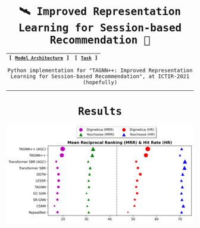 
<div align="center">

<samp>
     
# 🛰️ Improved Representation Learning for Session-based Recommendation 📡

    

| **[ [```Model Architecture```](<assets/TAGNN++.png>) ]** | **[ [```Task```](<assets/SBR_Task.png>) ]** 
|:-------------------:|:-------------------:|

  Python implementation for "TAGNN++: Improved Representation Learning for Session-based Recommendation", at ICTIR-2021 (hopefully)
 

---
     
# Results

<img src="assets/Results_plot.png">
          

  </samp>  
  
  
  
  </div>  
